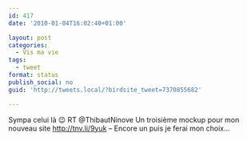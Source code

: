 ```yaml
---
id: 417
date: '2010-01-04T16:02:40+01:00'

layout: post
categories:
  - Vis ma vie
tags:
  - tweet
format: status
publish_social: no
guid: 'http://tweets.local/?birdsite_tweet=7370855682'

---
```


Sympa celui là 😉 RT @ThibautNinove Un troisième mockup pour mon nouveau site http://tnv.li/9yuk – Encore un puis je ferai mon choix…